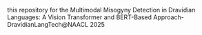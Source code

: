 this repository for the Multimodal Misogyny Detection in Dravidian Languages: A Vision
Transformer and BERT-Based Approach-DravidianLangTech@NAACL
2025
